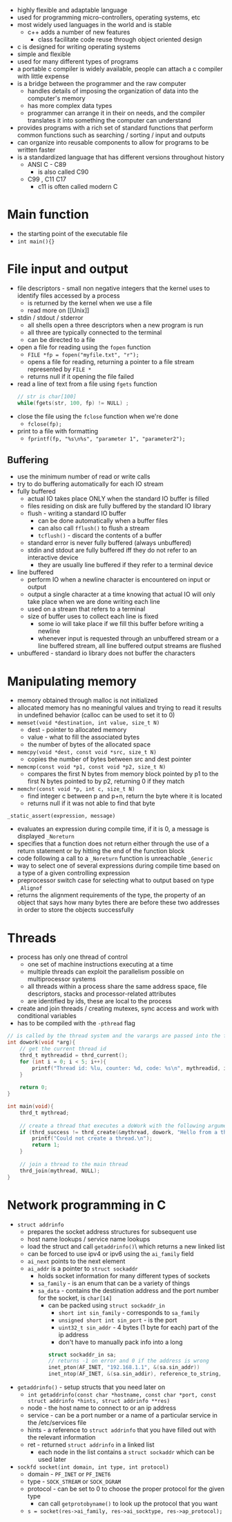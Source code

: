  - highly flexible and adaptable language
 - used for programming micro-controllers, operating systems, etc
 - most widely used languages in the world and is stable
	 - c++ adds a number of new features
		 - class facilitate code reuse through object oriented design
 - c is designed for writing operating systems
 - simple and flexible
 - used for many different types of programs
 - a portable c compiler is widely available, people can attach a c compiler with little expense
 - is a bridge between the programmer and the raw computer
	 - handles details of imposing the organization of data into the computer's memory
	 - has more complex data types
	 - programmer can arrange it in their on needs, and the compiler translates it into something the computer can understand
 - provides programs with a rich set of standard functions that perform common functions such as searching / sorting / input and outputs
 - can organize into reusable components to allow for programs to be written faster
 - is a standardized language that has different versions throughout history
	 - ANSI C - C89
		 - is also called C90
	 - C99 , C11 C17
		 - c11 is often called modern C

# Main function
 - the starting point of the executable file
 - `int main(){}`

# File input and output
 - file descriptors - small non negative integers that the kernel uses to identify files accessed by a process
	 - is returned by the kernel when we use a file
	 - read more on [[Unix]]
 - stdin / stdout / stderror
	 - all shells open a three descriptors when a new program is run
	 - all three are typically connected to the terminal
	 - can be directed to a file
 - open a file for reading using the `fopen` function
	 - `FILE *fp = fopen("myfile.txt", "r");`
	 - opens a file for reading, returning a pointer to a file stream represented by `FILE *`
	 - returns null if it opening the file failed
 - read a line of text from a file using `fgets` function
	 ```c
	 // str is char[100]
	 while(fgets(str, 100, fp) != NULL) ;
	```
 - close the file using the `fclose` function when we're done
	 - `fclose(fp);`
 - print to a file with formatting
	 - `fprintf(fp, "%s\n%s", "parameter 1", "parameter2");`

## Buffering
 - use the minimum number of read or write calls
 - try to do buffering automatically for each IO stream
 - fully buffered
	 - actual IO takes place ONLY when the standard IO buffer is filled
	 - files residing on disk are fully buffered by the standard IO library
	 - flush - writing a standard IO buffer
		 - can be done automatically when a buffer files
		 - can also call `fflush()` to flush a stream
		 - `tcflush()` - discard the contents of a buffer
	 - standard error is never fully buffered (always unbuffered)
	 - stdin and stdout are fully buffered iff they do not refer to an interactive device
		 - they are usually line buffered if they refer to a terminal device
 - line buffered
	 - perform IO when a newline character is encountered on input or output
	 - output a single character at a time knowing that actual IO will only take place when we are done writing each line
	 - used on a stream that refers to a terminal
	 - size of buffer uses to collect each line is fixed
		 - some io will take place if we fill this buffer before writing a newline
		 - whenever input is requested through an unbuffered stream or a line buffered stream, all line buffered output streams are flushed
 - unbuffered - standard io library does not buffer the characters

# Manipulating memory
 - memory obtained through malloc is not initialized
 - allocated memory has no meaningful values and trying to read it results in undefined behavior (calloc can be used to set it to 0)
 - `memset(void *destination, int value, size_t N)`
	 - dest - pointer to allocated memory
	 - value - what to fill the associated bytes
	 - the number of bytes of the allocated space
 - `memcpy(void *dest, const void *src, size_t N)`
	 - copies the number of bytes between src and dest pointer
 - `memcmp(const void *p1, const void *p2, size_t N)`
	 - compares the first N bytes from memory block pointed by p1 to the first N bytes pointed to by p2, returning 0 if they match
 - `memchr(const void *p, int c, size_t N)`
	 - find integer c between p and p+n, return the byte where it is located
	 - returns null if it was not able to find that byte

`_static_assert(expression, message)`
 - evaluates an expression during compile time, if it is 0, a message is displayed
`_Noreturn`
 - specifies that a function does not return either through the use of a return statement or by hitting the end of the function block
 - code following a call to a `_Noreturn` function is unreachable
`_Generic`
 - way to select one of several expressions during compile time based on a type of a given controlling expression
 - preprocessor switch case for selecting what to output based on type
`_Alignof`
 - returns the alignment requirements of the type, the property of an object that says how many bytes there are before these two addresses in order to store the objects successfully

# Threads
 - process has only one thread of control
	 - one set of machine instructions executing at a time
	 - multiple threads can exploit the parallelism possible on multiprocessor systems
	 - all threads within a process share the same address space, file descriptors, stacks and processor-related attributes
	 - are identified by ids, these are local to the process
 - create and join threads / creating mutexes, sync access and work with conditional variables
 - has to be compiled with the `-pthread` flag
```c
// is called by the thread system and the varargs are passed into the function as void *, must be casted before it can be used
int dowork(void *arg){
	// get the current thread id
	thrd_t mythreadid = thrd_current();
	for (int i = 0; i < 5; i++){
		printf("Thread id: %lu, counter: %d, code: %s\n", mythreadid, i, (char *)arg);
	}
	
	return 0;
}

int main(void){
	thrd_t mythread;
	
	// create a thread that executes a doWork with the following argument, and assign the thread into mythread
	if (thrd_success != thrd_create(&mythread, dowork, "Hello from a thread!")){
		printf("Could not create a thread.\n");
		return 1;
	}
	
	// join a thread to the main thread
	thrd_join(mythread, NULL);
}
```

# Network programming in C
 - `struct addrinfo`
	 - prepares the socket address structures for subsequent use
	 - host name lookups / service name lookups
	 - load the struct and call `getaddrinfo()`\ which returns a new linked list
	 - can be forced to use ipv4 or ipv6 using the `ai_family` field
	 - `ai_next` points to the next element
	 - `ai_addr` is a pointer to `struct sockaddr`
		 - holds socket information for many different types of sockets
		 - `sa_family` - is an enum that can be a variety of things
		 - `sa_data` - contains the destination address and the port number for the socket, is `char[14]`
			 - can be packed using `struct sockaddr_in`
				 - `short int sin_family` - corresponds to `sa_family`
				 - `unsigned short int sin_port` - is the port
				 - `uint32_t sin_addr` - 4 bytes (1 byte for each) part of the ip address
				 - don't have to manually pack info into a long
				 ```c
				 struct sockaddr_in sa;
				 // returns -1 on error and 0 if the address is wrong
				 inet_pton(AF_INET, "192.168.1.1", &(sa.sin_addr))
				 inet_ntop(AF_INET, &(sa.sin_addir), reference_to_string, INET_ADDRSTRLEN);
				```
 - `getaddrinfo()` - setup structs that you need later on
	 - `int getaddrinfo(const char *hostname, const char *port, const struct addrinfo *hints, struct addrinfo **res)`
	 - node - the host name to connect to or an ip address
	 - service - can be a port number or a name of a particular service in the /etc/services file
	 - hints - a reference to `struct addrinfo` that you have filled out with the relevant information
	 - ret - returned `struct addrinfo` in a linked list
		 - each node in the list contains a `struct sockaddr` which can be used later
 - `sockfd socket(int domain, int type, int protocol)`
	 - domain - `PF_INET` or `PF_INET6`
	 - type - `SOCK_STREAM` or `SOCK_DGRAM`
	 - protocol - can be set to 0 to choose the proper protocol for the given type
		 - can call `getprotobyname()` to look up the protocol that you want
	 - `s = socket(res->ai_family, res->ai_socktype, res->ap_protocol);`
